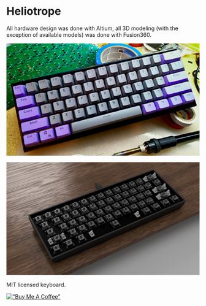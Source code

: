 # Heliotrope

All hardware design was done with Altium, all 3D modeling (with the exception of available models) was done with Fusion360.

![Alt text](/Case/KB.png)

![Alt text](/Case/Front.png)


MIT licensed keyboard.

[!["Buy Me A Coffee"](https://www.buymeacoffee.com/assets/img/custom_images/orange_img.png)](https://www.buymeacoffee.com/mccardlema3)